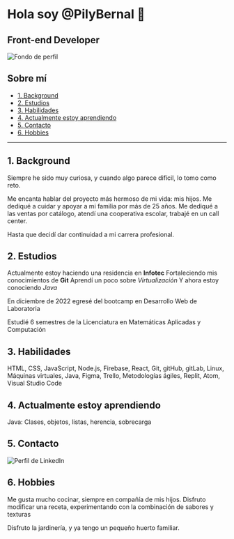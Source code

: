 #     Hola soy @PilyBernal 👋 
##    Front-end Developer

![Fondo de perfil](https://www.google.com/url?sa=i&url=https%3A%2F%2Fwww.thekeyitem.com%2Fblog%2Fdecoracion-oficinas-creativas&psig=AOvVaw2QKUlIK2hIANKH8F2ed-2q&ust=1681697502405000&source=images&cd=vfe&ved=0CBEQjRxqFwoTCLDr68Oprf4CFQAAAAAdAAAAABAE)

## Sobre mí 

* [1. Background](#1-background)
* [2. Estudios](#2-estudios)
* [3. Habilidades](#3-habilidades)
* [4. Actualmente estoy aprendiendo](#4-actualmente-estoy-aprendiendo)
* [5. Contacto](#5-contacto)
* [6. Hobbies](#6-hobbies)

***

## 1. Background

Siempre he sido muy curiosa, y cuando algo parece difícil, lo tomo como reto.

Me encanta hablar del proyecto más hermoso de mi vida: mis hijos.
Me dediqué a cuidar y apoyar a mi familia por más de 25 años.
Me dediqué a las ventas por catálogo, atendí una cooperativa escolar, trabajé en un call center.

Hasta que decidí dar continuidad a mi carrera profesional.

## 2. Estudios

Actualmente estoy haciendo una residencia en **Infotec**
Fortaleciendo mis conocimientos de **Git**
Aprendí un poco sobre *Virtualización*
Y ahora estoy conociendo *Java*

En diciembre de 2022 egresé del bootcamp en Desarrollo Web de Laboratoria

Estudié 6 semestres de la Licenciatura en Matemáticas Aplicadas y Computación

## 3. Habilidades

HTML, CSS, JavaScript, Node.js, Firebase, React, Git, gitHub, gitLab, Linux, Máquinas virtuales, Java, Figma, Trello, Metodologías ágiles, Replit, Atom, Visual Studio Code

## 4. Actualmente estoy aprendiendo

Java: Clases, objetos, listas, herencia, sobrecarga

## 5. Contacto

![Perfil de LinkedIn](https://www.linkedin.com/in/pilybernal/)

## 6. Hobbies

Me gusta mucho cocinar, siempre en compañía de mis hijos.
Disfruto modificar una receta, experimentando con la combinación de sabores y texturas

Disfruto la jardinería, y ya tengo un pequeño huerto familiar.
